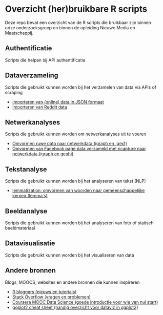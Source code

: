 # Overzicht (her)bruikbare R scripts
Deze repo bevat een overzicht van de R scripts die bruikbaar zijn binnen onze onderzoeksgroep en binnen de opleiding Nieuwe Media en Maatschappij.

## Authentificatie
Scripts die helpen bij API authentificatie 

## Dataverzameling
Scripts die gebruikt kunnen worden bij het verzamelen van data via APIs of scraping  
* [Importeren van (online) data in JSON formaat](/collection/fromJSON.R)
* [Importeren van Reddit data](/collection/fromReddit.R)

## Netwerkanalyses
Scripts die gebruikt kunnen worden om netwerkanalyses uit te voeren  
* [Omvormen ruwe data naar netwerkdata (igraph en .gexf)](/network/df2network.R)
* [Omvormen van Facebook page data verzameld met ncapture naar netwerkdata (igraph en gephi)](/network/ncapture2gexf.R)

## Tekstanalyse
Scripts die gebruikt kunnen worden bij het analyseren van tekst (NLP)  
* [lemmatization: omvormen van woorden naar gemeenschappelijke kernen (lemma's)](/NLP/lemmatizing.R)

## Beeldanalyse
Scripts die gebruikt kunnen worden bij het analyseren van foto of statisch beeldmateriaal

## Datavisualisatie
Scripts die gebruikt kunnen worden bij het visualiseren van data

## Andere bronnen
Blogs, MOOCS, websites en andere bronnen die kunnen inspireren  
* [R bloggers (nieuws en tutorials)](https://www.r-bloggers.com/)
* [Stack Overflow (vragen en problemen)](http://stackoverflow.com/)
* [Coursera MOOC Data Science (goede introductie voor wie van nul start)](https://www.coursera.org/learn/r-programming)
* [ggplot2 cheat sheet (handig overzicht voor dataviz in ggplot2)](https://www.rstudio.com/wp-content/uploads/2015/03/ggplot2-cheatsheet.pdf)
